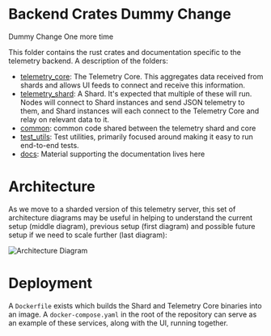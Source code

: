 # Backend Crates Dummy Change
Dummy Change
One more time

This folder contains the rust crates and documentation specific to the telemetry backend. A description of the folders:

- [telemetry_core](./telemetry_core): The Telemetry Core. This aggregates data received from shards and allows UI feeds to connect and receive this information.
- [telemetry_shard](./telemetry_shard): A Shard. It's expected that multiple of these will run. Nodes will connect to Shard instances and send JSON telemetry to them, and Shard instances will each connect to the Telemetry Core and relay on relevant data to it.
- [common](./common): common code shared between the telemetry shard and core
- [test_utils](./test_utils): Test utilities, primarily focused around making it easy to run end-to-end tests.
- [docs](./docs): Material supporting the documentation lives here

# Architecture

As we move to a sharded version of this telemetry server, this set of architecture diagrams may be useful in helping to understand the current setup (middle diagram), previous setup (first diagram) and possible future setup if we need to scale further (last diagram):

![Architecture Diagram](./docs/architecture.svg)

# Deployment

A `Dockerfile` exists which builds the Shard and Telemetry Core binaries into an image. A `docker-compose.yaml` in the root of the repository can serve as an example of these services, along with the UI, running together.